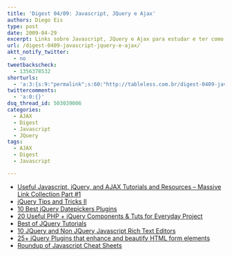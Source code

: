 ```yaml
---
title: 'Digest 04/09: Javascript, JQuery e Ajax'
authors: Diego Eis
type: post
date: 2009-04-29
excerpt: Links sobre Javascript, JQuery e Ajax para estudar e ter como referência.
url: /digest-0409-javascript-jquery-e-ajax/
aktt_notify_twitter:
  - no
tweetbackscheck:
  - 1356378532
shorturls:
  - 'a:3:{s:9:"permalink";s:60:"http://tableless.com.br/digest-0409-javascript-jquery-e-ajax";s:7:"tinyurl";s:26:"http://tinyurl.com/4ypccf8";s:4:"isgd";s:19:"http://is.gd/gFdxhN";}'
twittercomments:
  - 'a:0:{}'
dsq_thread_id: 503039006
categories:
  - AJAX
  - Digest
  - Javascript
  - JQuery
tags:
  - AJAX
  - Digest
  - Javascript

---
```

  * [Useful Javascript, jQuery, and AJAX Tutorials and Resources &#8211; Massive Link Collection Part #1][1]
  * [jQuery Tips and Tricks II][2]
  * [10 Best jQuery Datepickers Plugins][3]
  *  [20 Useful PHP + jQuery Components & Tuts for Everyday Project][4]
  * [Best of JQuery Tutorials][5]
  * [10 JQuery and Non JQuery Javascript Rich Text Editors][6]
  * [25+ jQuery Plugins that enhance and beautify HTML form elements][7]
  * [Roundup of Javascript Cheat Sheets][8]

 [1]: http://jorenrapini.com/blog/web-development/useful-javascript-jquery-and-ajax-tutorials-and-resources-massive-link-collection-part-1
 [2]: http://tableless.com.br/wp-admin/post-new.php
 [3]: http://www.ajaxline.com/10-best-jquery-datepickers-plugins
 [4]: http://www.noupe.com/php/20-useful-php-jquery-tutorials.html
 [5]: http://webstandard.kulando.de/post/2009/04/09/best-of-jquery-tutorials-part-3
 [6]: http://www.queness.com/post/212/10-jquery-and-non-jquery-javascript-rich-text-editors
 [7]: http://www.queness.com/post/204/25-jquery-plugins-that-enhance-and-beautify-html-form-elements
 [8]: http://www.webdesigntoolslist.com/2009/04/webmastertools/javascript-cheat-sheets-quick-reference-guides-for-javascript-webmasters-coders-web-developers-designers/